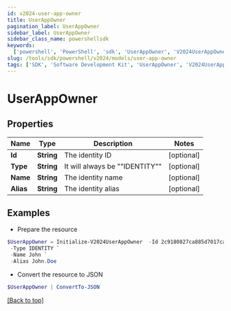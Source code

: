 ```yaml
---
id: v2024-user-app-owner
title: UserAppOwner
pagination_label: UserAppOwner
sidebar_label: UserAppOwner
sidebar_class_name: powershellsdk
keywords:
  ['powershell', 'PowerShell', 'sdk', 'UserAppOwner', 'V2024UserAppOwner']
slug: /tools/sdk/powershell/v2024/models/user-app-owner
tags: ['SDK', 'Software Development Kit', 'UserAppOwner', 'V2024UserAppOwner']
---
```


# UserAppOwner

## Properties

| Name      | Type       | Description                    | Notes      |
| --------- | ---------- | ------------------------------ | ---------- |
| **Id**    | **String** | The identity ID                | [optional] |
| **Type**  | **String** | It will always be ""IDENTITY"" | [optional] |
| **Name**  | **String** | The identity name              | [optional] |
| **Alias** | **String** | The identity alias             | [optional] |

## Examples

- Prepare the resource

```powershell
$UserAppOwner = Initialize-V2024UserAppOwner  -Id 2c9180827ca885d7017ca8ce28a000eb `
 -Type IDENTITY `
 -Name John `
 -Alias John.Doe
```

- Convert the resource to JSON

```powershell
$UserAppOwner | ConvertTo-JSON
```

[[Back to top]](#)
